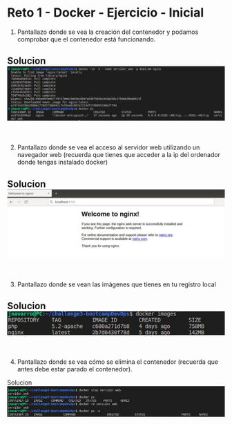 # Reto 1 - Docker -  Ejercicio - Inicial

1. Pantallazo donde se vea la creación del contenedor y podamos comprobar que el contenedor está funcionando.

Solucion
![Screenshot](./img/reto1_1.jpg)
---
<br>

2. Pantallazo donde se vea el acceso al servidor web utilizando un navegador web (recuerda que tienes que acceder a la ip del ordenador donde tengas instalado docker)

Solucion
![Screenshot](./img/reto1_2.jpg)
---
<br>

3. Pantallazo donde se vean las imágenes que tienes en tu registro local

Solucion
![Screenshot](./img/reto1_3.jpg)
---
<br>

4. Pantallazo donde se vea cómo se elimina el contenedor (recuerda que antes debe estar parado el contenedor).

Solucion
![Screenshot](./img/reto1_4.jpg)